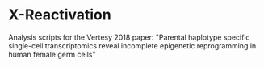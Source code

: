 # X-Reactivation
Analysis scripts for the Vertesy 2018 paper: "Parental haplotype specific single-cell transcriptomics reveal incomplete epigenetic reprogramming in human female germ cells"
